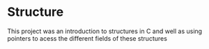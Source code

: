 # Structure
This project was an introduction to structures in C and well as using pointers to acess the different fields of these structures
